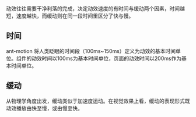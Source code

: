动效往往需要干净利落的完成，决定动效速度的有时间与缓动两个因素，时间越短，速度越快，而缓动则在同一段时间里区分了快与慢。

## 时间
ant-motion 将人类眨眼的时间段（100ms~150ms）定义为动效的基本时间单位。组件的动效时间以100ms为基本时间单位，页面的动效时间以200ms作为基本时间单位。

## 缓动
从物理学角度出发，缓动类似于加速度运动。在视觉效果上看，缓动的表现形式既动效播放由快至慢，或由慢至快。